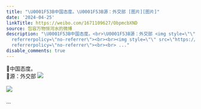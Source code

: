 ```yaml
---
title: "\U0001F53B中国态度。\U0001F53B源：外交部 [图片][图片]"
date: '2024-04-25'
linkTitle: https://weibo.com/1671109627/ObpmcbXND
source: 包容万物恒河水的微博
description: "\U0001F53B中国态度。<br>\U0001F53B源：外交部 <img style=\"\" src=\"https://tvax3.sinaimg.cn/large/639b1bfbly1hp3hzgrxz2j20wz06hguz.jpg\"
  referrerpolicy=\"no-referrer\"><br><br><img style=\"\" src=\"https://tvax1.sinaimg.cn/large/639b1bfbly1hp3hzk9bfnj20xd0mldzi.jpg\"
  referrerpolicy=\"no-referrer\"><br><br> ..."
disable_comments: true
---
```

🔻中国态度。<br>🔻源：外交部 <img style="" src="https://tvax3.sinaimg.cn/large/639b1bfbly1hp3hzgrxz2j20wz06hguz.jpg" referrerpolicy="no-referrer"><br><br><img style="" src="https://tvax1.sinaimg.cn/large/639b1bfbly1hp3hzk9bfnj20xd0mldzi.jpg" referrerpolicy="no-referrer"><br><br> ...